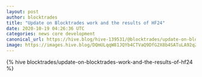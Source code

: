 ```yaml
---
layout: post
author: blocktrades
title: "Update on Blocktrades work and the results of HF24"
date: 2020-10-19 04:26:36 UTC
categories: news core development
canonical_url: https://hive.blog/hive-139531/@blocktrades/update-on-blocktrades-work-and-the-results-of-hf24
image: https://images.hive.blog/DQmULqqW81JQYb4CTVaQ9DfG2X8b4SATuLA92qZbLQwznxo/image.png
---
```

{% hive blocktrades/update-on-blocktrades-work-and-the-results-of-hf24 %}

